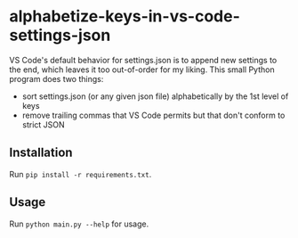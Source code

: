 # alphabetize-keys-in-vs-code-settings-json

VS Code's default behavior for settings.json is to append new settings to the end, which leaves it too out-of-order for my liking. This small Python program does two things:

- sort settings.json (or any given json file) alphabetically by the 1st level of keys
- remove trailing commas that VS Code permits but that don't conform to strict JSON

## Installation

Run `pip install -r requirements.txt`.

## Usage

Run `python main.py --help` for usage.